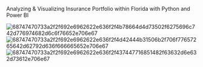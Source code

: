 
Analyzing & Visualizing Insurance Portfolio within Florida with Python and Power BI

![68747470733a2f2f692e6962622e636f2f4b78664d4d73502f6275696c742d776974682d6c6f76652e706e67](https://user-images.githubusercontent.com/33763323/184502175-8a6d2a86-9c8c-46ed-9a9f-10d62c8fa59d.png)
![68747470733a2f2f692e6962622e636f2f4d42444b31506b2f706f77657265642d62792d636f666665652e706e67](https://user-images.githubusercontent.com/33763323/184502178-49647f0a-5cfa-4203-855c-fc05c59c80f2.png)
![68747470733a2f2f692e6962622e636f2f437447716851482f63632d6e632d73612e706e67](https://user-images.githubusercontent.com/33763323/184502189-41712a53-5a02-4cd8-a42d-696f30c47c18.png)
